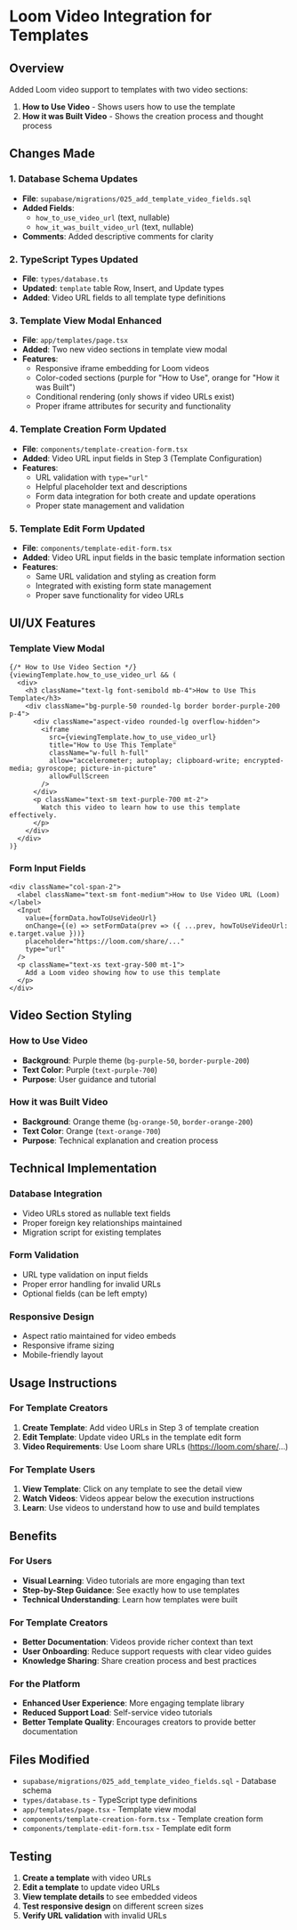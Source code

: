 # Loom Video Integration for Templates

## Overview
Added Loom video support to templates with two video sections:
1. **How to Use Video** - Shows users how to use the template
2. **How it was Built Video** - Shows the creation process and thought process

## Changes Made

### 1. **Database Schema Updates**
- **File**: `supabase/migrations/025_add_template_video_fields.sql`
- **Added Fields**:
  - `how_to_use_video_url` (text, nullable)
  - `how_it_was_built_video_url` (text, nullable)
- **Comments**: Added descriptive comments for clarity

### 2. **TypeScript Types Updated**
- **File**: `types/database.ts`
- **Updated**: `template` table Row, Insert, and Update types
- **Added**: Video URL fields to all template type definitions

### 3. **Template View Modal Enhanced**
- **File**: `app/templates/page.tsx`
- **Added**: Two new video sections in template view modal
- **Features**:
  - Responsive iframe embedding for Loom videos
  - Color-coded sections (purple for "How to Use", orange for "How it was Built")
  - Conditional rendering (only shows if video URLs exist)
  - Proper iframe attributes for security and functionality

### 4. **Template Creation Form Updated**
- **File**: `components/template-creation-form.tsx`
- **Added**: Video URL input fields in Step 3 (Template Configuration)
- **Features**:
  - URL validation with `type="url"`
  - Helpful placeholder text and descriptions
  - Form data integration for both create and update operations
  - Proper state management and validation

### 5. **Template Edit Form Updated**
- **File**: `components/template-edit-form.tsx`
- **Added**: Video URL input fields in the basic template information section
- **Features**:
  - Same URL validation and styling as creation form
  - Integrated with existing form state management
  - Proper save functionality for video URLs

## UI/UX Features

### **Template View Modal**
```tsx
{/* How to Use Video Section */}
{viewingTemplate.how_to_use_video_url && (
  <div>
    <h3 className="text-lg font-semibold mb-4">How to Use This Template</h3>
    <div className="bg-purple-50 rounded-lg border border-purple-200 p-4">
      <div className="aspect-video rounded-lg overflow-hidden">
        <iframe
          src={viewingTemplate.how_to_use_video_url}
          title="How to Use This Template"
          className="w-full h-full"
          allow="accelerometer; autoplay; clipboard-write; encrypted-media; gyroscope; picture-in-picture"
          allowFullScreen
        />
      </div>
      <p className="text-sm text-purple-700 mt-2">
        Watch this video to learn how to use this template effectively.
      </p>
    </div>
  </div>
)}
```

### **Form Input Fields**
```tsx
<div className="col-span-2">
  <label className="text-sm font-medium">How to Use Video URL (Loom)</label>
  <Input
    value={formData.howToUseVideoUrl}
    onChange={(e) => setFormData(prev => ({ ...prev, howToUseVideoUrl: e.target.value }))}
    placeholder="https://loom.com/share/..."
    type="url"
  />
  <p className="text-xs text-gray-500 mt-1">
    Add a Loom video showing how to use this template
  </p>
</div>
```

## Video Section Styling

### **How to Use Video**
- **Background**: Purple theme (`bg-purple-50`, `border-purple-200`)
- **Text Color**: Purple (`text-purple-700`)
- **Purpose**: User guidance and tutorial

### **How it was Built Video**
- **Background**: Orange theme (`bg-orange-50`, `border-orange-200`)
- **Text Color**: Orange (`text-orange-700`)
- **Purpose**: Technical explanation and creation process

## Technical Implementation

### **Database Integration**
- Video URLs stored as nullable text fields
- Proper foreign key relationships maintained
- Migration script for existing templates

### **Form Validation**
- URL type validation on input fields
- Proper error handling for invalid URLs
- Optional fields (can be left empty)

### **Responsive Design**
- Aspect ratio maintained for video embeds
- Responsive iframe sizing
- Mobile-friendly layout

## Usage Instructions

### **For Template Creators**
1. **Create Template**: Add video URLs in Step 3 of template creation
2. **Edit Template**: Update video URLs in the template edit form
3. **Video Requirements**: Use Loom share URLs (https://loom.com/share/...)

### **For Template Users**
1. **View Template**: Click on any template to see the detail view
2. **Watch Videos**: Videos appear below the execution instructions
3. **Learn**: Use videos to understand how to use and build templates

## Benefits

### **For Users**
- **Visual Learning**: Video tutorials are more engaging than text
- **Step-by-Step Guidance**: See exactly how to use templates
- **Technical Understanding**: Learn how templates were built

### **For Template Creators**
- **Better Documentation**: Videos provide richer context than text
- **User Onboarding**: Reduce support requests with clear video guides
- **Knowledge Sharing**: Share creation process and best practices

### **For the Platform**
- **Enhanced User Experience**: More engaging template library
- **Reduced Support Load**: Self-service video tutorials
- **Better Template Quality**: Encourages creators to provide better documentation

## Files Modified
- `supabase/migrations/025_add_template_video_fields.sql` - Database schema
- `types/database.ts` - TypeScript type definitions
- `app/templates/page.tsx` - Template view modal
- `components/template-creation-form.tsx` - Template creation form
- `components/template-edit-form.tsx` - Template edit form

## Testing
1. **Create a template** with video URLs
2. **Edit a template** to update video URLs
3. **View template details** to see embedded videos
4. **Test responsive design** on different screen sizes
5. **Verify URL validation** with invalid URLs
